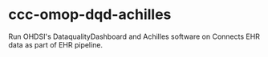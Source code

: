 # ccc-omop-dqd-achilles
Run OHDSI's DataqualityDashboard and Achilles software on Connects EHR data as part of EHR pipeline.
